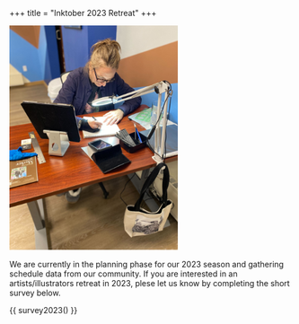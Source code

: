 +++
title = "Inktober 2023 Retreat"
+++

<img src="chloe-desk.jpg" height="400">

We are currently in the planning phase for our 2023 season and gathering schedule data from our community. If you are interested in an artists/illustrators retreat in 2023, plese let us know by completing the short survey below.

{{ survey2023() }}
